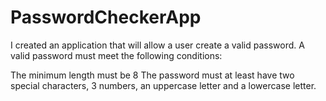 # PasswordCheckerApp

I created an application that will allow a user create a valid password. A valid password must meet the following conditions:

The minimum length must be 8
The password must at least have two special characters, 3 numbers, an uppercase letter and a lowercase letter.
